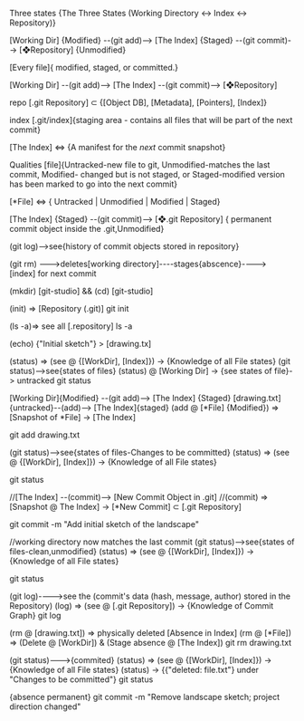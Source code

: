 
Three states
{The Three States (Working Directory ↔ Index ↔ Repository)}

[Working Dir] {Modified} --(git add)--> [The Index] {Staged} --(git commit)--> [❖Repository] {Unmodified}


[Every file]{ modified, staged, or committed.}

[Working Dir]  --(git add)--> [The Index]  --(git commit)--> [❖Repository] 

repo
[.git Repository] ⊂ {[Object DB], [Metadata], [Pointers], [Index]}

index
[.git/index]{staging area - contains all files that will be part of the next commit}

[The Index] ⇔ {A manifest for the *next* commit snapshot}

Qualities
[file]{Untracked-new file to git, Unmodified-matches the last commit, Modified- changed but is not staged, or Staged-modified version has been marked to go into the next commit}


[*File] ⇔ { Untracked | Unmodified | Modified | Staged}


[The Index] {Staged} --(git commit)--> [❖.git Repository] { permanent commit object inside the .git,Unmodified}


(git log)-->see{history of commit objects stored in repository}


(git rm) --->deletes[working directory]----stages{abscence}----> [index] for next commit


(mkdir) [git-studio] && (cd) [git-studio]


(init) ⇒ [Repository (.git)]
git init

(ls -a)=> see all [.repository]
ls -a

(echo) {"Initial sketch"} > [drawing.tx]

(status) ⇒ (see @ {[WorkDir], [Index]}) → {Knowledge of all File states}
(git status)-->see{states of files}
(status) @ [Working Dir] → {see states of file}-> untracked
git status


[Working Dir]{Modified} --(git add)--> [The Index] {Staged}
[drawing.txt]{untracked}--(add)--> [The Index]{staged}
(add @ [*File] {Modified}) ⇒ [Snapshot of *File] → [The Index]

git add drawing.txt

(git status)-->see{states of files-Changes to be committed}
(status) ⇒ (see @ {[WorkDir], [Index]}) → {Knowledge of all File states}

git status

//[The Index] --(commit)--> [New Commit Object in .git]
//(commit) ⇒ [Snapshot @ The Index] → [*New Commit] ⊂ [.git Repository]

git commit -m "Add initial sketch of the landscape"

//working directory now matches the last commit
(git status)-->see{states of files-clean,unmodified}
(status) ⇒ (see @ {[WorkDir], [Index]}) → {Knowledge of all File states}

git status

(git log)---->see the (commit's data (hash, message, author) stored in the Repository)
(log) ⇒ (see @ [.git Repository]) → {Knowledge of Commit Graph}
git log



(rm @ [drawing.txt]) ⇒ physically deleted [Absence in Index]
(rm @ [*File]) ⇒ (Delete @ [WorkDir]) & (Stage absence @ [The Index])
git rm drawing.txt

(git status)--->{commited}
(status) ⇒ (see @ {[WorkDir], [Index]}) → {Knowledge of all File states}
(status) → {{"deleted: file.txt"} under "Changes to be committed"}
git status


{absence permanent}
git commit -m "Remove landscape sketch; project direction changed"